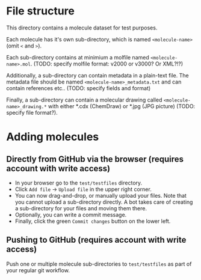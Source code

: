 # File structure

This directory contains a molecule dataset for test purposes.

Each molecule has it's own sub-directory, which is named `<molecule-name>` (omit `<` and `>`).

Each sub-directory contains at minimium a molfile named `<molecule-name>.mol`. (TODO: specify molfile format: v2000 or v3000? Or XML?!?)

Additionally, a sub-directory can contain metadata in a plain-text file. The metadata file
should be named `<molecule-name>_metadata.txt` and can contain references etc.. (TODO: specify fields and format)

Finally, a sub-directory can contain a molecular drawing called `<molecule-name>_drawing.*` with either *.cdx (ChemDraw) or *.jpg (JPG picture) (TODO: specify file format?).

# Adding molecules

## Directly from GitHub via the browser (requires account with write access)
* In your browser go to the `test/testfiles` directory.
* Click `Add file` -> `Upload file` in the upper right corner.
* You can now drag-and-drop, or manually upload your files. Note that you cannot upload a sub-directory directly. A bot takes care of creating a sub-directory for your files and moving them there.
* Optionally, you can write a commit message.
* Finally, click the green `Commit changes` button on the lower left.

## Pushing to GitHub (requires account with write access)
Push one or multiple molecule sub-directories to `test/testfiles` as part of your regular git workflow.

